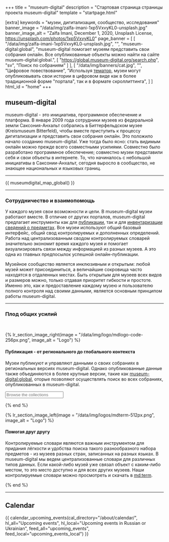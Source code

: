 +++
title = "museum-digital"
description = "Стартовая страница страницы проекта museum-digital"
template = "startpage.html"

[extra]
keywords = "музеи, дигитализация, сообщество, исследования"
banner_image = "/data/img/zalfa-imani-1xp5VxvyKL0-unsplash.jpg"
banner_image_alt = "Zalfa Imani, December 1, 2020, Unsplash License, https://unsplash.com/photos/1xp5VxvyKL0"
page_banner = [
    [
        "/data/img/zalfa-imani-1xp5VxvyKL0-unsplash.jpg",
        "",
        "museum-digital:global",
        "museum-digital помогает музеям представить свои собрания онлайн. Все опубликованные объекты можно найти на сайте museum-digital:global.",
        [
            "https://global.museum-digital.org/search.php",
            "sv",
            "Поиск по собраниям"
        ]
    ],
    [
        "/data/img/banners/cat.jpg",
        "",
        "Цифровое повествование",
        "Используя <a href='/software/themator/'>тематор</a>, музеи могут опубликовывать свои истории в цифровом виде как в более традиционной форме \"портала\", так и в формате скроллиттинга",
    ]
]
html_id = "home"
+++

## museum-digital

museum-digital - это инициатива, программное обеспечение и платформа. В январе 2009 года сотрудники музеев из федеральной земли Саксония-Анхальт собрались в Биттерфельдском музее (Kreismuseum Bitterfeld), чтобы вместе приступить к процессу дигитализации и представить свои собрания онлайн. Это положило начало созданию museum-digital. Уже тогда было ясно: стать видимым онлайн можно прежде всего совместными усилиями. Совместно было разработано программное обеспечение; совместно музеи представили себя и свои объекты в интернете. То, что начиналось с небольшой инициативы в Саксонии-Анхальт, сегодня выросло в сообщество, не знающее национальных и языковых границ.

----

{{ museumdigital_map_global() }}

----

### Сотрудничество и взаимопомощь

У каждого музея свои возможности и цели. В museum-digital музеи работают вместе. В отличие от других порталов, museum-digital предлагает инструменты как для [публикации](/software/frontend), так и для [инвентаризации сведений о предметах](/software/musdb). Все музеи используют общий базовый интерфейс, общий свод контролируемых и дополненных определений. Работа над централизованным сводом контролируемых словарей значительно экономит время каждого музея и помогает визуализировать связи между информацией из разных музеев. А это одна из главных предпосылок успешной онлайн-публикации.

Музейное сообщество является инклюзивным и открытым: любой музей может присоединиться, а величайшие сокровища часто находятся в отдаленных местах. Быть открытым для музеев всех видов и размеров можно, только отдавая приоритет гибкости и простоте. Именно это, как и предоставление каждому музею и пользователю полного контроля над своими данными, является основным принципом работы museum-digital.

----

### Плод общих усилий

<br/>

{% lr_section_image_right(image = "/data/img/logo/mdlogo-code-256px.png", image_alt = "Logo") %}
#### Публикация - от регионального до глобального контекста

Музеи публикуют и управляют данными о своих собраниях в региональных версиях museum-digital. Однако опубликованные данные также объединяются в более крупные версии, такие как [museum-digital:global](https://global.museum-digital.org/), оторые позволяют осуществлять поиск во всех собраниях, опубликованных в museum-digital.

<form action="https://global.museum-digital.org/search.php">
    <input type="search" name="sv" placeholder="Browse the collections">
</form>
{% end %}

<br/>

{% lr_section_image_left(image = "/data/img/logos/mdterm-512px.png", image_alt = "Logo") %}
#### Помогая друг другу

Контролируемые словари являются важным инструментом для придания лёгкости и удобства поиска такого разнообразного набора предметов - из музеев разных стран, записанных на разных языках. В museum-digital мы ведем централизованные словари для различных типов данных. Если какой-либо музей уже связал объект с каким-либо местом, то это место доступно и для всех других музеев. Наши контролируемые словари можно просмотреть и скачать в [md:term](https://term.museum-digital.de/).

{% end %}

----

## Calendar

{{ calendar_upcoming_events(cal_directory="/about/calendar/", hl_all="Upcoming events", hl_local="Upcoming events in Russian or Ukrainian", feed_all="upcoming_events", feed_local="upcoming_events_local") }}
